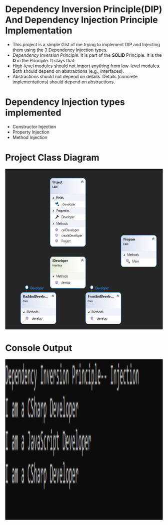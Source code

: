 # Dependency Inversion Principle(DIP) And Dependency Injection Principle Implementation
- This project is a simple Gist of me trying to implement DIP and Injecting them using the 3 Dependency Injection types.
- *Dependency Inversion Principle*. It is part of the **SOLID** Principle. It is the **D** in the Principle. It stays that:
- High-level modules should not import anything from low-level modules. Both should depend on abstractions (e.g., interfaces).
- Abstractions should not depend on details. Details (concrete implementations) should depend on abstractions.
# Dependency Injection types implemented
- Constructor Injection
- Property Injection
- Method Injection

# Project Class Diagram
<img src="/images/dip.png" alt="DipDiagram" height="512"/>


# Console Output
<img src="/images/DipOutput.png" alt="DipDiagram" height="512"/>
